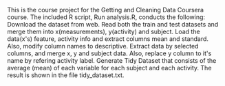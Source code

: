 This is the course project for the Getting and Cleaning Data Coursera course.
The included R script, Run analysis.R, conducts the following:
Download the dataset from web.
Read both the train and test datasets and merge them into x(measurements), y(activity) and subject.
Load the data(x's) feature, activity info and extract columns mean and standard. Also, modify column names to descriptive.
Extract data by selected columns, and merge x, y and subject data. Also, replace y column to it's name by refering activity label.
Generate Tidy Dataset that consists of the average (mean) of each variable for each subject and each activity. The result is shown in the file tidy_dataset.txt.
